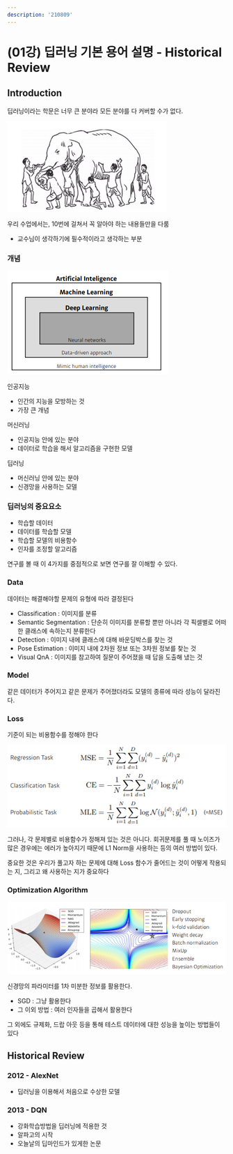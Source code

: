 ```yaml
---
description: '210809'
---
```


# \(01강\) 딥러닝 기본 용어 설명 - Historical Review

## Introduction

딥러닝이라는 학문은 너무 큰 분야라 모든 분야를 다 커버할 수가 없다.

![](../../../../.gitbook/assets/image%20%28789%29.png)

우리 수업에서는, 10번에 걸쳐서 꼭 알아야 하는 내용들만을 다룸

* 교수님이 생각하기에 필수적이라고 생각하는 부분



### 개념

![](../../../../.gitbook/assets/image%20%28787%29.png)

인공지능

* 인간의 지능을 모방하는 것
* 가장 큰 개념

머신러닝

* 인공지능 안에 있는 분야
* 데이터로 학습을 해서 알고리즘을 구현한 모델

딥러닝

* 머신러닝 안에 있는 분야
* 신경망을 사용하는 모델



### 딥러닝의 중요요소

* 학습할 데이터
* 데이터를 학습할 모델
* 학습할 모델의 비용함수
* 인자를 조정할 알고리즘

연구를 볼 때 이 4가지를 중점적으로 보면 연구를 잘 이해할 수 있다.



### Data

데이터는 해결해야할 문제의 유형에 따라 결정된다

* Classification : 이미지를 분류
* Semantic Segmentation : 단순히 이미지를 분류할 뿐만 아니라 각 픽셀별로 어떠한 클래스에 속하는지 분류한다
* Detection : 이미지 내에 클래스에 대해 바운딩박스를 찾는 것
* Pose Estimation : 이미지 내에 2차원 정보 또는 3차원 정보를 찾는 것
* Visual QnA : 이미지를 참고하여 질문이 주어졌을 때 답을 도출해 냈는 것



### Model

같은 데이터가 주어지고 같은 문제가 주어졌더라도 모델의 종류에 따라 성능이 달라진다.



### Loss

기준이 되는 비용함수를 정해야 한다

![](../../../../.gitbook/assets/image%20%28786%29.png)

그러나, 각 문제별로 비용함수가 정해져 있는 것은 아니다. 회귀문제를 풀 때 노이즈가 많은 경우에는 에러가 높아지기 때문에 L1 Norm을 사용하는 등의 여러 방법이 있다.

중요한 것은 우리가 풀고자 하는 문제에 대해 Loss 함수가 줄어드는 것이 어떻게 작용되는 지, 그리고 왜 사용하는 지가 중요하다 



### Optimization Algorithm

![](../../../../.gitbook/assets/image%20%28788%29.png)

신경망의 파라미터를 1차 미분한 정보를 활용한다.

* SGD : 그냥 활용한다
* 그 이외 방법 : 여러 인자들을 곱해서 활용한다

그 외에도 규제화, 드랍 아웃 등을 통해 테스트 데이터에 대한 성능을 높이는 방법들이 있다



## Historical Review

### 2012 - AlexNet

* 딥러닝을 이용해서 처음으로 수상한 모델



### 2013 - DQN

* 강화학습방법을 딥러닝에 적용한 것
* 알파고의 시작
* 오늘날의 딥마인드가 있게한 논문



 



